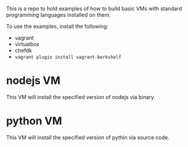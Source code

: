 This is a repo to hold examples of how to build basic VMs with standard programming languages installed on them.

To use the examples, install the following:
- vagrant
- virtualbox
- chefdk
- `vagrant plugin install vagrant-berkshelf`

# nodejs VM
This VM will install the specified version of nodejs via binary.

# python VM
This VM will install the specified version of pythin via source code.
